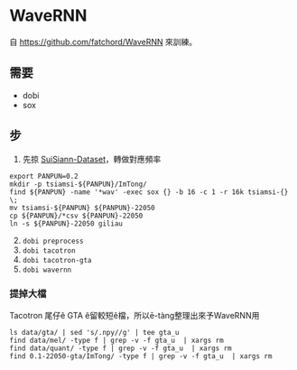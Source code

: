 # WaveRNN
自 https://github.com/fatchord/WaveRNN 來訓練。

## 需要
- dobi
- sox

## 步
1. 先掠 [SuiSiann-Dataset](https://suisiann-dataset.ithuan.tw/)，轉做對應頻率
```
export PANPUN=0.2
mkdir -p tsiamsi-${PANPUN}/ImTong/
find ${PANPUN} -name '*wav' -exec sox {} -b 16 -c 1 -r 16k tsiamsi-{} \;
mv tsiamsi-${PANPUN} ${PANPUN}-22050
cp ${PANPUN}/*csv ${PANPUN}-22050
ln -s ${PANPUN}-22050 giliau
```
2. `dobi preprocess`
3. `dobi tacotron`
4. `dobi tacotron-gta`
5. `dobi wavernn`

### 提掉大檔
Tacotron 尾仔ê GTA ê留較短ê檔，所以ē-tàng整理出來予WaveRNN用
```
ls data/gta/ | sed 's/.npy//g' | tee gta_u
find data/mel/ -type f | grep -v -f gta_u  | xargs rm 
find data/quant/ -type f | grep -v -f gta_u  | xargs rm 
find 0.1-22050-gta/ImTong/ -type f | grep -v -f gta_u  | xargs rm 
```
